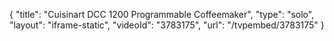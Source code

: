 {
    "title": "Cuisinart DCC 1200 Programmable Coffeemaker",
    "type": "solo",
    "layout": "iframe-static",
    "videoId": "3783175",
    "url": "\/tvpembed\/3783175"
}